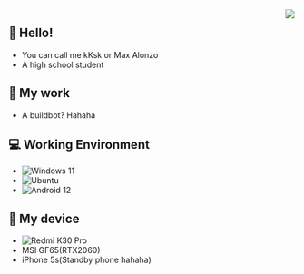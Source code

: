 <img align="right" src="https://github-readme-stats.vercel.app/api?username=Zj031210&include_all_commits=true&show_icons=true&hide_title=tru&hide_border=true" />

## 👋 Hello!
- You can call me kKsk or Max Alonzo
- A high school student

## 📁 My work
- A buildbot? Hahaha

## 💻 Working Environment
- ![Windows 11](https://img.shields.io/badge/Windows%11-blue?style=for-the-badge&logo=windows&logoColor=white)
- ![Ubuntu](https://img.shields.io/badge/Ubuntu-20.04-orange?style=for-the-badge&logo=ubuntu&logoColor=white)
- ![Android 12](https://img.shields.io/badge/Android-12-green?style=for-the-badge&logo=android&logoColor=white)

## 📱 My device
- ![Redmi K30 Pro](https://img.shields.io/badge/Redmi%20K30%20Pro-fd4900?style=flat-square&logo=xiaomi&logoColor=ffffff)
- MSI GF65(RTX2060)
- iPhone 5s(Standby phone hahaha)
